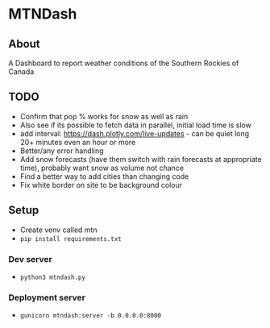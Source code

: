 # MTNDash

## About
A Dashboard to report weather conditions of the Southern Rockies of Canada

## TODO
- Confirm that pop % works for snow as well as rain
- Also see if its possible to fetch data in parallel, initial load time is slow
- add interval: https://dash.plotly.com/live-updates - can be quiet long 20+ minutes even an hour or more
- Better/any error handling
- Add snow forecasts (have them switch with rain forecasts at appropriate time), probably want snow as volume not chance
- Find a better way to add cities than changing code
- Fix white border on site to be background colour

## Setup
- Create venv called mtn
- `pip install requirements.txt`

### Dev server
- `python3 mtndash.py`
### Deployment server
- `gunicorn mtndash:server -b 0.0.0.0:8000`